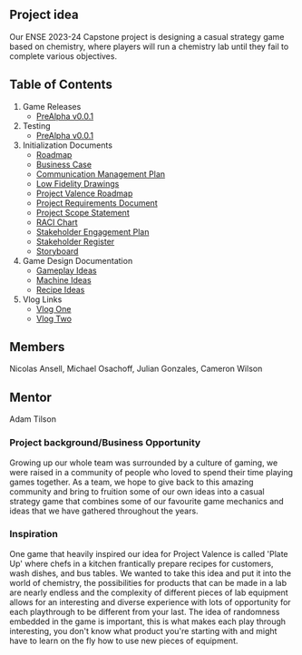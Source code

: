 ## Project idea
Our ENSE 2023-24 Capstone project is designing a casual strategy game based on chemistry, where players will run a chemistry lab until they fail to complete various objectives. 

## Table of Contents
1. Game Releases
    * [PreAlpha v0.0.1](https://drive.google.com/file/d/1-pNhrrtKu_SsJhlYNJCxSJfyWQam4DbT/view?usp=sharing)
2. Testing
    * [PreAlpha v0.0.1](UserTestingDocs/FeedbackDocs/PreAlpha0.0.1.md)
3. Initialization Documents
    * [Roadmap](UnorganizedFiles/Roadmap.md)
    * [Business Case](InitializationDocs/BusinessCase.pdf)
    * [Communication Management Plan](InitializationDocs/CommunicationManagementPlan.pdf)
    * [Low Fidelity Drawings](InitializationDocs/LowFidelityDrawings.pdf)
    * [Project Valence Roadmap](InitializationDocs/ProjectValenceRoadmap.pdf)
    * [Project Requirements Document](InitializationDocs/ProjectRequirementsDocument.pdf)
    * [Project Scope Statement](InitializationDocs/ProjectScopeStatement.pdf)
    * [RACI Chart](InitializationDocs/RACIChart.pdf)
    * [Stakeholder Engagement Plan](InitializationDocs/StakeholderEngagementPlan.pdf)
    * [Stakeholder Register](InitializationDocs/StakeholderRegister.pdf)
    * [Storyboard](InitializationDocs/Storyboard.pdf)
4. Game Design Documentation
    * [Gameplay Ideas](GameDesignDocs/Gameplay.md)
    * [Machine Ideas](GameDesignDocs/Machines.md)
    * [Recipe Ideas](GameDesignDocs/Recipes.md)
5. Vlog Links
    * [Vlog One](https://www.youtube.com/watch?v=XWV1ut0_08I)
    * [Vlog Two](https://www.youtube.com/watch?v=t_021nSpBWI)

## Members
Nicolas Ansell, Michael Osachoff, Julian Gonzales, Cameron Wilson

## Mentor
Adam Tilson

### Project background/Business Opportunity
Growing up our whole team was surrounded by a culture of gaming, we were raised in a community of people who loved to spend their time playing games together. As a team, we hope to give back to this amazing community and bring to fruition some of our own ideas into a casual strategy game that combines some of our favourite game mechanics and ideas that we have gathered throughout the years.

### Inspiration
One game that heavily inspired our idea for Project Valence is called 'Plate Up' where chefs in a kitchen frantically prepare recipes for customers, wash dishes, and bus tables. We wanted to take this idea and put it into the world of chemistry, the possibilities for products that can be made in a lab are nearly endless and the complexity of different pieces of lab equipment allows for an interesting and diverse experience with lots of opportunity for each playthrough to be different from your last. The idea of randomness embedded in the game is important, this is what makes each play through interesting, you don't know what product you're starting with and might have to learn on the fly how to use new pieces of equipment.

